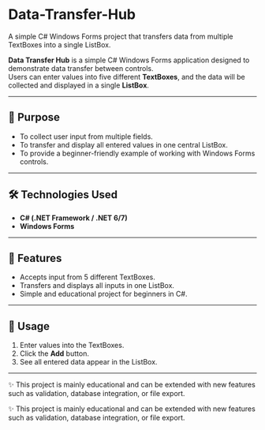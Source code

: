 # Data-Transfer-Hub
A simple C# Windows Forms project that transfers data from multiple TextBoxes into a single ListBox.

**Data Transfer Hub** is a simple C# Windows Forms application designed to demonstrate data transfer between controls.  
Users can enter values into five different **TextBoxes**, and the data will be collected and displayed in a single **ListBox**.

---

## 🎯 Purpose
- To collect user input from multiple fields.  
- To transfer and display all entered values in one central ListBox.  
- To provide a beginner-friendly example of working with Windows Forms controls.  

---

## 🛠️ Technologies Used
- **C# (.NET Framework / .NET 6/7)**  
- **Windows Forms**  

---

## 🚀 Features
- Accepts input from 5 different TextBoxes.  
- Transfers and displays all inputs in one ListBox.  
- Simple and educational project for beginners in C#.  

---

## 📌 Usage
1. Enter values into the TextBoxes.  
2. Click the **Add** button.  
3. See all entered data appear in the ListBox.  

---
✨ This project is mainly educational and can be extended with new features such as validation, database integration, or file export.


✨ This project is mainly educational and can be extended with new features such as validation, database integration, or file export.
